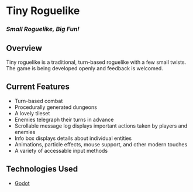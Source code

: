 # Tiny Roguelike

### *Small Roguelike, Big Fun!*

## Overview
Tiny roguelike is a traditional, turn-based roguelike with a few small twists. The game is being developed openly and feedback is welcomed.

## Current Features
- Turn-based combat
- Procedurally generated dungeons
- A lovely tileset
- Enemies telegraph their turns in advance
- Scrollable message log displays important actions taken by players and enemies
- Info box displays details about individual entities
- Animations, particle effects, mouse support, and other modern touches
- A variety of accessable input methods

## Technologies Used
- [Godot](https://godotengine.org/)
